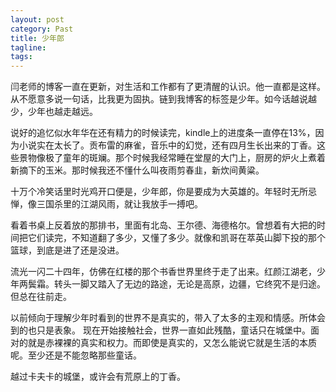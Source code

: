 ```yaml
---
layout: post
category: Past
title: 少年郎  
tagline:
tags: 
---
```


闫老师的博客一直在更新，对生活和工作都有了更清醒的认识。他一直都是这样。从不愿意多说一句话，比我更为固执。链到我博客的标签是少年。如今话越说越少，少年也越走越远。

说好的追忆似水年华在还有精力的时候读完，kindle上的进度条一直停在13%，因为小说实在太长了。贡布雷的麻雀，音乐中的幻觉，还有四月生长出来的丁香。这些景物像极了童年的斑斓。那个时候我经常睡在堂屋的大门上，厨房的炉火上煮着新摘下的玉米。那时候我还不懂什么叫夜雨剪春韭，新炊间黄粱。

十万个冷笑话里时光鸡开口便是，少年郎，你是要成为大英雄的。年轻时无所忌惮，像三国杀里的江湖风雨，就让我放手一搏吧。

看着书桌上反着放的那排书，里面有北岛、王尔德、海德格尔。曾想着有大把的时间把它们读完，不知道翻了多少，又懂了多少。就像和凯哥在萃英山脚下投的那个篮球，到底是进了还是没进。

流光一闪二十四年，仿佛在红楼的那个书香世界里终于走了出来。红颜江湖老，少年两鬓霜。转头一脚又踏入了无边的路途，无论是高原，边疆，它终究不是归途。但总在往前走。

以前倾向于理解少年时看到的世界不是真实的，带入了太多的主观和情感。所体会到的也只是表象。
现在开始接触社会，世界一直如此残酷，童话只在城堡中。面对的就是赤裸裸的真实和权力。而即使是真实的，又怎么能说它就是生活的本质呢。至少还是不能忽略那些童话。

越过卡夫卡的城堡，或许会有荒原上的丁香。

